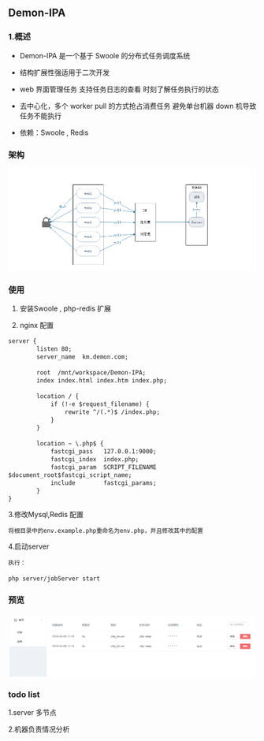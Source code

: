 ## Demon-IPA

### 1.概述

* Demon-IPA 是一个基于 Swoole 的分布式任务调度系统

* 结构扩展性强适用于二次开发

* web 界面管理任务 支持任务日志的查看 时刻了解任务执行的状态

* 去中心化，多个 worker pull 的方式抢占消费任务 避免单台机器 down 机导致任务不能执行

* 依赖：Swoole , Redis

### 架构


![HTTP](application/views/pic/jiagou.png)

### 使用

1. 安装Swoole , php-redis 扩展

2. nginx 配置

~~~
server {
        listen 80;
        server_name  km.demon.com;

        root  /mnt/workspace/Demon-IPA;
        index index.html index.htm index.php;
    
        location / {
            if (!-e $request_filename) {
                rewrite ^/(.*)$ /index.php;
            }
        }

        location ~ \.php$ {
            fastcgi_pass   127.0.0.1:9000;
            fastcgi_index  index.php;
            fastcgi_param  SCRIPT_FILENAME  $document_root$fastcgi_script_name;
            include        fastcgi_params;
        }
}

~~~

3.修改Mysql,Redis 配置

```
将根目录中的env.example.php重命名为env.php，并且修改其中的配置
```

4.启动server

```
执行：

php server/jobServer start
```

### 预览

![HTTP](application/views/pic/admin.png)

### todo list

1.server 多节点

2.机器负责情况分析

